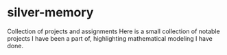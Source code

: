 # silver-memory
Collection of projects and assignments
Here is a small collection of notable projects I have been a part of, highlighting mathematical modeling I have done.
